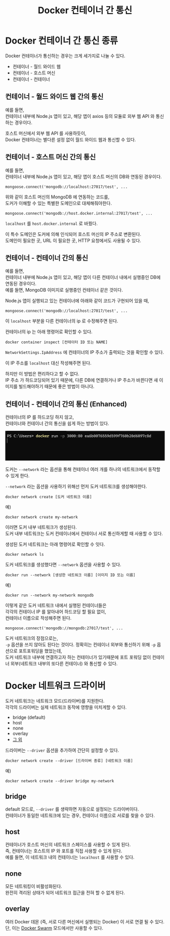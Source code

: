 ﻿---
layout: post
title: Docker 컨테이너 간 통신
categories: ['docker']
category: 'Docker'
origins: ['https://www.udemy.com/course/docker-kubernetes-2022/']
published: true
---

# Docker 컨테이너 간 통신 종류

Docker 컨테이너가 통신하는 경우는 크게 세가지로 나눌 수 있다.

-   컨테이너 - 월드 와이드 웹
-   컨테이너 - 호스트 머신
-   컨테이너 - 컨테이너

## 컨테이너 - 월드 와이드 웹 간의 통신

예를 들면, <br>
컨테이너 내부에 Node.js 앱이 있고, 해당 앱이 axios 등의 모듈로 외부 웹 API 와 통신하는 경우이다.

호스트 머신에서 외부 웹 API 를 사용하듯이,<br>
Docker 컨테이너는 별다른 설정 없이 월드 와이드 웹과 통신할 수 있다.

## 컨테이너 - 호스트 머신 간의 통신

예를 들면, <br>
컨테이너 내부에 Node.js 앱이 있고, 해당 앱이
호스트 머신의 DB와 연동된 경우이다.

```
mongoose.connect('mongodb://localhost:27017/test', ...
```

위와 같이 호스트 머신의 MongoDB 에 연동하는 코드를,<br>
도커가 이해할 수 있는 특별한 도메인으로 대체해줘야한다.

```
mongoose.connect('mongodb://host.docker.internal:27017/test', ...
```

`localhost` 를 `host.docker.internal` 로 바꿨다.

이 특수 도메인은 도커에 의해 인식되어 호스트 머신의 IP 주소로 변환된다.<br>
도메인이 필요한 곳, URL 이 필요한 곳, HTTP 요청에서도 사용될 수 있다.

## 컨테이너 - 컨테이너 간의 통신

예를 들면, <br>
컨테이너 내부에 Node.js 앱이 있고, 해당 앱이
다른 컨테이너 내에서 실행중인 DB에 연동된 경우이다.<br>
예를 들면, MongoDB 이미지로 실행중인 컨테이너 같은 것이다.

Node.js 앱이 실행되고 있는 컨테이너에 아래와 같이 코드가 구현되어 있을 때,

```
mongoose.connect('mongodb://localhost:27017/test', ...
```

이 `localhost` 부분을 다른 컨테이너의 ip 로 수정해주면 된다.

컨테이너의 ip 는 아래 명령어로 확인할 수 있다.

```
docker container inspect [컨테이터 ID 또는 NAME]
```

`NetworkSettings.IpAddress` 에 컨테이너의 IP 주소가 출력되는 것을 확인할 수 있다.

이 IP 주소를 `localhost` 대신 작성해주면 된다.

하지만 이 방법은 편리하다고 할 수 없다.<br>
IP 주소 가 하드코딩되어 있기 때문에, 다른 DB에 연결하거나 IP 주소가 바뀐다면 새 이미지를 빌드해야하기 때문에 좋은 방법이 아니다.

## 컨테이너 - 컨테이너 간의 통신 (Enhanced)

컨테이너의 IP 를 하드코딩 하지 않고, <br>
컨테이너와 컨테이너 간의 통신을 쉽게 하는 방법이 있다.

[ ![](/assets/images/docker/docker16.png) ](/assets/images/docker/docker26.jpg)

도커는 `--network` 라는 옵션을 통해 컨테이너 여러 개를 하나의 네트워크에서 동작할 수 있게 한다.

`--network` 라는 옵션을 사용하기 위해선 먼저 도커 네트워크를 생성해야한다.

```
docker network create [도커 네트워크 이름]
```

예)<br>

```
docker network create my-network
```

이러면 도커 내부 네트워크가 생성된다.<br>
도커 내부 네트워크는 도커 컨테이너에서 컨테이너 서로 통신하게할 때 사용할 수 있다.

생성된 도커 네트워크는 아래 명령어로 확인할 수 잇다.

```
docker network ls
```

도커 네트워크를 생성했다면 `--network` 옵션을 사용할 수 있다.

```
docker run --network [생성한 네트워크 이름] [이미지 ID 또는 이름]
```

예)

```
docker run --network my-network mongodb
```

이렇게 같은 도커 네트워크 내에서 실행된 컨테이너들은<br>
각각의 컨테이너 IP 를 알아내어 하드코딩 할 필요 없이,<br>
컨테이너 이름으로 작성해주면 된다.

```
mongoose.connect('mongodb://mongodb:27017/test', ...
```

도커 네트워크의 장점으로는, <br>
`-p` 옵션을 쓰지 않아도 된다는 것이다.
정확히는 컨테이너 외부와 통신하기 위해 `-p` 옵션으로 포트포워딩을 했었는데, <br>
도커 네트워크 내부에 연결하고자 하는 컨테이너가 있기때문에 포트 포워딩 없이 컨테이너 외부(네트워크 내부의 또다른 컨테이너) 와 통신할 수 있다.

# Docker 네트워크 드라이버

도커 네트워크는 네트워크 모드(드라이버)를 지원한다.<br>
각각의 드라이버는 실제 네트워크 동작에 영향을 미치게할 수 있다. <br>

-   bridge (default)
-   host
-   none
-   overlay
-   [그 외](https://docs.docker.com/network/drivers/)

드라이버는 `--driver` 옵션을 추가하여 간단히 설정할 수 있다.

```
docker network create --driver [드라이버 종류] [네트워크 이름]
```

예)

```
docker network create --driver bridge my-network
```

## bridge

default 모드로, `--driver` 를 생략하면 자동으로 설정되는 드라이버이다.<br>
컨테이너가 동일한 네트워크에 있는 경우, 컨테이너 이름으로 서로를 찾을 수 있다.

## host

컨테이너가 호스트 머신의 네트워크 스페이스를 사용할 수 있게 된다.<br>
즉, 컨테이너는 호스트의 IP 와 포트를 직접 사용할 수 있게 된다. <br>
예를 들면, 이 네트워크 내의 컨테이너는 `localhost` 를 사용할 수 있다.

## none

모든 네트워킹이 비활성화된다.<br>
완전히 격리된 상태가 되어 네트워크 접근을 전혀 할 수 없게 된다.

## overlay

여러 Docker 데몬 (즉, 서로 다른 머신에서 실행되는 Docker) 이 서로 연결 될 수 있다.<br>
단, 이는 [Docker Swarm](https://docs.docker.com/engine/swarm/) 모드에서만 사용할 수 있다.

